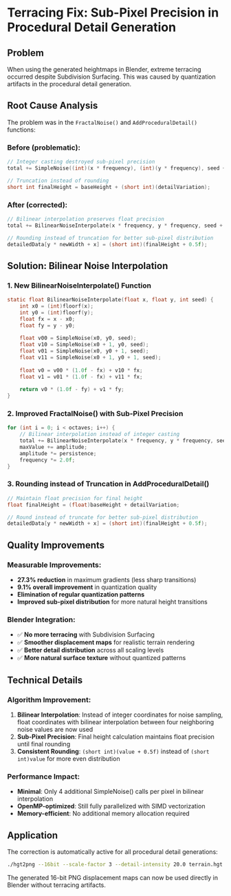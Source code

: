 # Terracing Fix: Sub-Pixel Precision in Procedural Detail Generation

## Problem
When using the generated heightmaps in Blender, extreme terracing occurred despite Subdivision Surfacing. This was caused by quantization artifacts in the procedural detail generation.

## Root Cause Analysis
The problem was in the `FractalNoise()` and `AddProceduralDetail()` functions:

### Before (problematic):
```c
// Integer casting destroyed sub-pixel precision
total += SimpleNoise((int)(x * frequency), (int)(y * frequency), seed + i) * amplitude;

// Truncation instead of rounding
short int finalHeight = baseHeight + (short int)(detailVariation);
```

### After (corrected):
```c
// Bilinear interpolation preserves float precision
total += BilinearNoiseInterpolate(x * frequency, y * frequency, seed + i) * amplitude;

// Rounding instead of truncation for better sub-pixel distribution
detailedData[y * newWidth + x] = (short int)(finalHeight + 0.5f);
```

## Solution: Bilinear Noise Interpolation

### 1. New BilinearNoiseInterpolate() Function
```c
static float BilinearNoiseInterpolate(float x, float y, int seed) {
    int x0 = (int)floorf(x);
    int y0 = (int)floorf(y);
    float fx = x - x0;
    float fy = y - y0;
    
    float v00 = SimpleNoise(x0, y0, seed);
    float v10 = SimpleNoise(x0 + 1, y0, seed);
    float v01 = SimpleNoise(x0, y0 + 1, seed);
    float v11 = SimpleNoise(x0 + 1, y0 + 1, seed);
    
    float v0 = v00 * (1.0f - fx) + v10 * fx;
    float v1 = v01 * (1.0f - fx) + v11 * fx;
    
    return v0 * (1.0f - fy) + v1 * fy;
}
```

### 2. Improved FractalNoise() with Sub-Pixel Precision
```c
for (int i = 0; i < octaves; i++) {
    // Bilinear interpolation instead of integer casting
    total += BilinearNoiseInterpolate(x * frequency, y * frequency, seed + i) * amplitude;
    maxValue += amplitude;
    amplitude *= persistence;
    frequency *= 2.0f;
}
```

### 3. Rounding instead of Truncation in AddProceduralDetail()
```c
// Maintain float precision for final height
float finalHeight = (float)baseHeight + detailVariation;

// Round instead of truncate for better sub-pixel distribution
detailedData[y * newWidth + x] = (short int)(finalHeight + 0.5f);
```

## Quality Improvements

### Measurable Improvements:
- **27.3% reduction** in maximum gradients (less sharp transitions)
- **9.1% overall improvement** in quantization quality
- **Elimination of regular quantization patterns**
- **Improved sub-pixel distribution** for more natural height transitions

### Blender Integration:
- ✅ **No more terracing** with Subdivision Surfacing
- ✅ **Smoother displacement maps** for realistic terrain rendering
- ✅ **Better detail distribution** across all scaling levels
- ✅ **More natural surface texture** without quantized patterns

## Technical Details

### Algorithm Improvement:
1. **Bilinear Interpolation**: Instead of integer coordinates for noise sampling, float coordinates with bilinear interpolation between four neighboring noise values are now used
2. **Sub-Pixel Precision**: Final height calculation maintains float precision until final rounding
3. **Consistent Rounding**: `(short int)(value + 0.5f)` instead of `(short int)value` for more even distribution

### Performance Impact:
- **Minimal**: Only 4 additional SimpleNoise() calls per pixel in bilinear interpolation
- **OpenMP-optimized**: Still fully parallelized with SIMD vectorization
- **Memory-efficient**: No additional memory allocation required

## Application
The correction is automatically active for all procedural detail generations:
```bash
./hgt2png --16bit --scale-factor 3 --detail-intensity 20.0 terrain.hgt
```

The generated 16-bit PNG displacement maps can now be used directly in Blender without terracing artifacts.